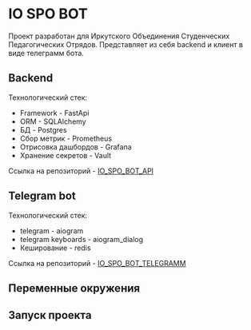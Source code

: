 # IO SPO BOT
  Проект разработан для Иркутского Объединения Студенческих Педагогических Отрядов. 
  Представляет из себя backend и клиент в виде телеграмм бота.
  ## Backend
  Технологический стек:
   - Framework - FastApi
  - ORM - SQLAlchemy 
  - БД - Postgres
  - Сбор метрик - Prometheus
  - Отрисовка дашбордов - Grafana
  - Хранение секретов - Vault 

Ссылка на репозиторий - [IO_SPO_BOT_API](https://github.com/Danila87/io_spo_bot_api)

## Telegram bot
Технологический стек:

 - telegram - aiogram
 - telegram keyboards - aiogram_dialog
 - Кеширование - redis

Ссылка на репозиторий - [IO_SPO_BOT_TELEGRAMM](https://github.com/Danila87/io_spo_bot_telegramm)

## Переменные окружения

## Запуск проекта
